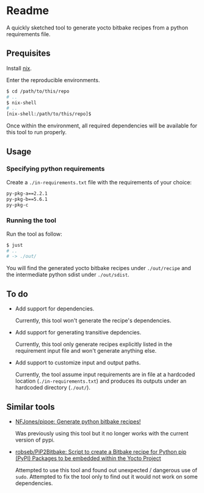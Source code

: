 Readme
======

A quickly sketched tool to generate yocto bitbake recipes from a python
requirements file.


## Prequisites

Install [nix](https://nixos.org/download.html).

Enter the reproducible environments.

```bash
$ cd /path/to/this/repo
# ..
$ nix-shell
# ..
[nix-shell:/path/to/this/repo]$
```

Once within the environment, all required dependencies will be available for
this tool to run properly.


## Usage

### Specifying python requirements

Create a `./in-requirements.txt` file with the requirements of your choice:

```txt
py-pkg-a==2.2.1
py-pkg-b==5.6.1
py-pkg-c
```


### Running the tool

Run the tool as follow:

```bash
$ just
# ..
# -> ./out/
```

You will find the generated yocto bitbake recipes under `./out/recipe`
and the intermediate python sdist under `./out/sdist`.


## To do

 -  Add support for dependencies.

    Currently, this tool won't generate the recipe's dependencies.

 -  Add support for generating transitive depdencies.

    Currently, this tool only generate recipes explicitly listed
    in the requirement input file and won't generate anything
    else.

 -  Add support to customize input and output paths.

    Currently, the tool assume input requirements are in file at a hardcoded
    location (`./in-requirements.txt`) and produces its outputs under an
    hardcoded directory (`./out/`).


## Similar tools

 -  [NFJones/pipoe: Generate python bitbake recipes!](https://github.com/NFJones/pipoe)

    Was previously using this tool but it no longer works with the current
    version of pypi.

 -  [robseb/PiP2Bitbake: Script to create a Bitbake recipe for Python pip (PyPI) Packages to be embedded within the Yocto Project](https://github.com/robseb/PiP2Bitbake)

    Attempted to use this tool and found out unexpected / dangerous use of
    `sudo`. Attempted to fix the tool only to find out it would not work on some
    dependencies.
